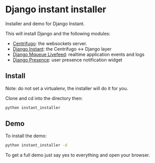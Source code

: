 # Django instant installer

Installer and demo for Django Instant.

This will install Django and the following modules:

- [Centrifugo](https://github.com/centrifugal/centrifugo): the websockets server.
- [Django Instant](https://github.com/synw/django-instant): the Centrifugo <-> Django layer
- [Django Mqueue Livefeed](https://github.com/synw/django-mqueue-livefeed): realtime application events and logs
- [Django Presence](https://github.com/synw/django-presence): user presence notification widget

## Install

Note: do not set a virtualenv, the installer will do it for you.

Clone and cd into the directory then:

  ```bash
python instant_installer
  ```

## Demo

To install the demo:

  ```bash
python instant_installer -d
  ```

To get a full demo just say yes to everything and open your browser.